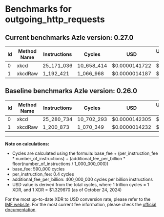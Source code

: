 # Benchmarks for outgoing_http_requests

## Current benchmarks Azle version: 0.27.0

| Id  | Method Name | Instructions | Cycles     | USD           | USD/Million Calls | Change                              |
| --- | ----------- | ------------ | ---------- | ------------- | ----------------- | ----------------------------------- |
| 0   | xkcd        | 25_171_036   | 10_658_414 | $0.0000141722 | $14.17            | <font color="green">-109_698</font> |
| 1   | xkcdRaw     | 1_192_421    | 1_066_968  | $0.0000014187 | $1.41             | <font color="green">-8_452</font>   |

## Baseline benchmarks Azle version: 0.26.0

| Id  | Method Name | Instructions | Cycles     | USD           | USD/Million Calls |
| --- | ----------- | ------------ | ---------- | ------------- | ----------------- |
| 0   | xkcd        | 25_280_734   | 10_702_293 | $0.0000142305 | $14.23            |
| 1   | xkcdRaw     | 1_200_873    | 1_070_349  | $0.0000014232 | $1.42             |

---

**Note on calculations:**

- Cycles are calculated using the formula: base_fee + (per_instruction_fee \* number_of_instructions) + (additional_fee_per_billion \* floor(number_of_instructions / 1_000_000_000))
- base_fee: 590_000 cycles
- per_instruction_fee: 0.4 cycles
- additional_fee_per_billion: 400_000_000 cycles per billion instructions
- USD value is derived from the total cycles, where 1 trillion cycles = 1 XDR, and 1 XDR = $1.329670 (as of October 24, 2024)

For the most up-to-date XDR to USD conversion rate, please refer to the [IMF website](https://www.imf.org/external/np/fin/data/rms_sdrv.aspx).
For the most current fee information, please check the [official documentation](https://internetcomputer.org/docs/current/developer-docs/gas-cost#execution).
